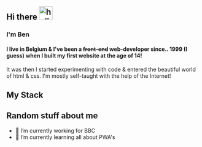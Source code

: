 ## Hi there <img src="https://github.com/samfromaway/samfromaway/blob/master/.github/images/fire.gif?raw=true" alt="hello" width="35" height="35"/>

### I'm Ben

#### I live in Belgium & I've been a <del>front-end</del> web-developer since.. 1999 (I guess) when I built my first website at the age of 14!

It was then I started experimenting with code & entered the beautiful world of html & css. I'm mostly self-taught with the help of the Internet!

## My Stack

## Random stuff about me

- 🔭 I’m currently working for BBC
- 🌱 I’m currently learning all about PWA's

<!--
My big passion has always been "building websites", I've seen a major shift in web-development over the last years.
I've lived through the "revolution" of tables, floats, flexbox,... There's not a day that goes by where I don't discover a really awesome magnificant website, it's then I can't help but right click & start inspecting how it works!


**benvanlooy/benvanlooy** is a ✨ _special_ ✨ repository because its `README.md` (this file) appears on your GitHub profile.

Here are some ideas to get you started:

- 🔭 I’m currently working on ...
- 🌱 I’m currently learning ...
- 👯 I’m looking to collaborate on ...
- 🤔 I’m looking for help with ...
- 💬 Ask me about ...
- 📫 How to reach me: ...
- 😄 Pronouns: ...
- ⚡ Fun fact: ...
-->
